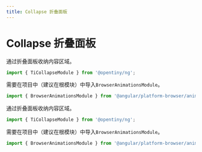 ```yaml
---
title: Collapse 折叠面板
---
```

# Collapse 折叠面板

<div class="used-tiny">

通过折叠面板收纳内容区域。

```typescript
import { TiCollapseModule } from '@opentiny/ng';
```

需要在项目中（建议在根模块）中导入`BrowserAnimationsModule`。

```typescript
import { BrowserAnimationsModule } from '@angular/platform-browser/animations';
```
</div>

<div class="used-config">

通过折叠面板收纳内容区域。

```typescript
import { TiCollapseModule } from '@opentiny/ng';
```

需要在项目中（建议在根模块）中导入`BrowserAnimationsModule`。

```typescript
import { BrowserAnimationsModule } from '@angular/platform-browser/animations';
```
</div>

